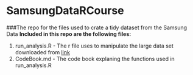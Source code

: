 SamsungDataRCourse
==================

###The repo for the files used to crate a tidy dataset from the Samsung Data
**Included in this repo are the following files:**
1. run_analysis.R - The r file uses to manipulate the large data set downloaded from [link](https://d396qusza40orc.cloudfront.net/getdata%2Fprojectfiles%2FUCI%20HAR%20Dataset.zip)
2. CodeBook.md - The code book explaning the functions used in run_analysis.R

